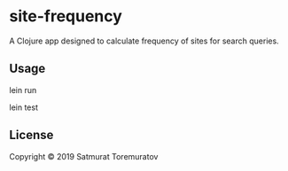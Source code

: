 # site-frequency

A Clojure app designed to calculate frequency of sites for search queries.

## Usage

lein run

lein test

## License

Copyright © 2019 Satmurat Toremuratov